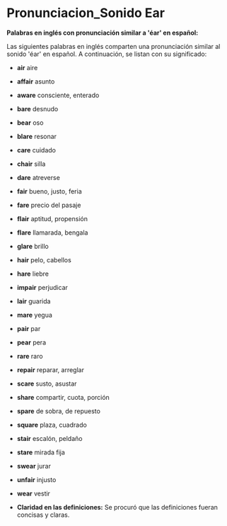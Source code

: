 # Pronunciacion_Sonido Ear



**Palabras en inglés con pronunciación similar a 'éar' en español:**

Las siguientes palabras en inglés comparten una pronunciación similar al sonido 'éar' en español. A continuación, se listan con su significado:

*   **air**    aire
*   **affair**    asunto
*   **aware**    consciente, enterado
*   **bare**    desnudo
*   **bear**    oso
*   **blare**    resonar
*   **care**    cuidado
*   **chair**    silla
*   **dare**    atreverse
*   **fair**    bueno, justo, feria
*   **fare**    precio del pasaje
*   **flair**    aptitud, propensión
*   **flare**    llamarada, bengala
*   **glare**    brillo
*   **hair**    pelo, cabellos
*   **hare**    liebre
*   **impair**    perjudicar
*   **lair**    guarida
*   **mare**    yegua
*   **pair**    par
*   **pear**    pera
*   **rare**    raro
*   **repair**    reparar, arreglar
*   **scare**    susto, asustar
*   **share**    compartir, cuota, porción
*   **spare**    de sobra, de repuesto
*   **square**    plaza, cuadrado
*   **stair**    escalón, peldaño
*   **stare**    mirada fija
*   **swear**    jurar
*   **unfair**    injusto
*   **wear**    vestir

*   **Claridad en las definiciones:** Se procuró que las definiciones fueran concisas y claras.
